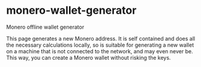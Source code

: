 # monero-wallet-generator
Monero offline wallet generator

This page generates a new Monero address. It is self contained and does all the necessary calculations locally, so is suitable for generating a new wallet on a machine that is not connected to the network, and may even never be. This way, you can create a Monero wallet without risking the keys. 
